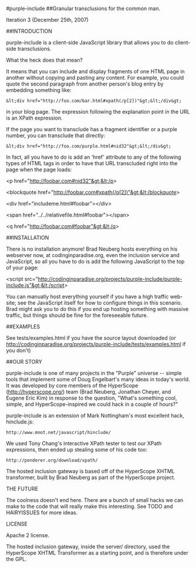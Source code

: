 #purple-include
##Granular transclusions for the common man.

Iteration 3 (December 25th, 2007)

##INTRODUCTION

purple-include is a client-side JavaScript library that allows you
to do client-side transclusions.

What the heck does that mean?

It means that you can include and display fragments of one HTML
page in another without copying and pasting any content.  For
example, you could quote the second paragraph from another
person's blog entry by embedding something like:

    &lt;div href="http://foo.com/bar.html#xpath(/p[2])"&gt;&lt;/div&gt;

in your blog page.  The expression following the explanation point
in the URL is an XPath expression.

If the page you want to transclude has a fragment identifier or a
purple number, you can transclude that directly:

    &lt;div href="http://foo.com/purple.html#nid32"&gt;&lt;/div&gt;

In fact, all you have to do is add an 'href' attribute to any of the following
types of HTML tags in order to have that URL transcluded right into the page
when the page loads:

&lt;p href="http://foobar.com#nid32"&gt;&lt;/p&gt;

&lt;blockquote href="http://foobar.com#xpath(/p[2])"&gt;&lt;/blockquote&gt;

&lt;div href="includeme.html#foobar"&gt;&lt;/div&gt;

&lt;span href="../../relativefile.html#foobar"&gt;&lt;/span&gt;

&lt;q href="http://foobar.com#foobar"&gt;&lt;/q&gt;

##INSTALLATION

There is no installation anymore! Brad Neuberg hosts everything on his webserver
now, at codinginparadise.org, even the inclusion service and
JavaScript, so all you have to do is add the following JavaScript
to the top of your page:

&lt;script src="http://codinginparadise.org/projects/purple-include/purple-include.js"&gt;&lt;/script&gt;

You can manually host everything yourself if you have a high
traffic web-site; see the JavaScript itself for how to configure
things in this scenario. Brad might ask you to do this if you end
up hosting something with massive traffic, but things should be
fine for the foreseeable future.

##EXAMPLES

See tests/examples.html if you have the source layout downloaded
(or http://codinginparadise.org/projects/purple-include/tests/examples.html
if you don't)

##OUR STORY

purple-include is one of many projects in the "Purple" universe --
simple tools that implement some of Doug Engelbart's many ideas in
today's world.  It was developed by core members of the HyperScope
(http://hyperscope.org/) team (Brad Neuberg, Jonathan Cheyer, and
Eugene Eric Kim) in response to the question, "What's something
cool, simple, and HyperScope-inspired we could hack in a couple of
hours?"

purple-include is an extension of Mark Nottingham's
most excellent hack, hinclude.js:

    http://www.mnot.net/javascript/hinclude/

We used Tony Chang's interactive XPath tester to test our XPath
expressions, then ended up stealing some of his code too:

    http://ponderer.org/download/xpath/

The hosted inclusion gateway is based off of the HyperScope
XHTML transformer, built by Brad Neuberg as part of the HyperScope
project.

THE FUTURE

The coolness doesn't end here.  There are a bunch of small hacks
we can make to the code that will really make this interesting.
See TODO and HAIRYISSUES for more ideas.

LICENSE

Apache 2 license.

The hosted inclusion gateway, inside the server/ directory,
used the HyperScope XHTML Transformer as a starting point,
and is therefore under the GPL.
